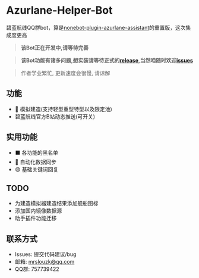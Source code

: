 # Azurlane-Helper-Bot
碧蓝航线QQ群bot，算是[nonebot-plugin-azurlane-assistant](https://github.com/MRSlouzk/nonebot-plugin-azurlane-assistant)的重置版，这次集成度更高  

> <b>该Bot正在开发中,请等待完善</b>  

> <b>该Bot功能有诸多问题,想实装请等待正式的[release](https://github.com/MRSlouzk/Azurlane-helper-bot/releases),当然咱随时欢迎[issues](https://github.com/MRSlouzk/Azurlane-helper-bot/issues)</b>

> 作者学业繁忙, 更新速度会很慢, 请谅解

## 功能
- :ship: 模拟建造(支持轻型重型特型以及限定池)
- 碧蓝航线官方B站动态推送(可开关)

## 实用功能
- :black_large_square: 各功能的黑名单
- :1234: 自动化数据同步
- :smile: 基础关键词回复

## TODO
- 为建造模拟器建造结果添加舰船图标
- 添加国内镜像数据源
- 助手插件功能迁移

## 联系方式
- Issues: 提交代码建议/bug 
- 邮箱: mrslouzk@qq.com
- QQ群: 757739422
